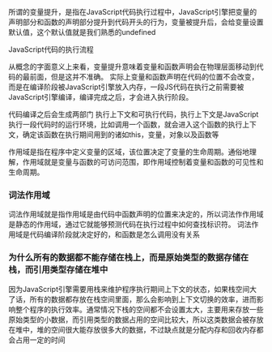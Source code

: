 所谓的变量提升，是指在JavaScript代码执行过程中，JavaScript引擎把变量的声明部分和函数的声明部分提升到代码开头的行为，变量被提升后，会给变量设置默认值，这个默认值就是我们熟悉的undefined

JavaScript代码的执行流程

从概念的字面意义上来看，变量提升意味着变量和函数声明会在物理层面移动到代码的最前面，但是这并不准确。
实际上变量和函数声明在代码的位置不会改变，而是在编译阶段被JavaScript引擎放入内存，一段JS代码在执行之前需要被JavaScript引擎编译，编译完成之后，才会进入执行阶段。

代码编译之后会生成两部门 执行上下文和可执行代码，执行上下文是JavaScript执行一段代码时的运行环境，比如调用一个函数，就会进入这个函数的执行上下文，确定该函数在执行期间用到的诸如this，变量，对象以及函数等



作用域是指在程序中定义变量的区域，该位置决定了变量的生命周期。通俗地理解，作用域就是变量与函数的可访问范围，即作用域控制着变量和函数的可见性和生命周期。


### 词法作用域

词法作用域就是指作用域是由代码中函数声明的位置来决定的，所以词法作作用域是静态的作用域，通过它就能够预测代码在执行过程中如何查找标识符。
词法作用域是代码编译阶段就决定好的，和函数是怎么调用没有关系


### 为什么所有的数据都不能存储在栈上，而是原始类型的数据存储在栈，而引用类型存储在堆中
因为JavaScript引擎需要用栈来维护程序执行期间上下文的状态，如果栈空间大了话，所有的数据都存放在栈空间里面，那么会影响到上下文切换的效率，进而影响整个程序的执行效率。通常情况下栈的空间都不会设置太大，主要用来存放一些原始类型的小数据，而引用类型的数据占用的空间比较大，所以这类数据会被存放在堆中，堆的空间很大能存放很多大的数据，不过缺点就是分配内存和回收内存都会占用一定的时间